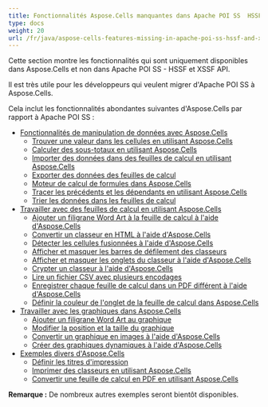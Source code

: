 ```yaml
---
title: Fonctionnalités Aspose.Cells manquantes dans Apache POI SS  HSSF et XSSF
type: docs
weight: 20
url: /fr/java/aspose-cells-features-missing-in-apache-poi-ss-hssf-and-xssf/
---
```


Cette section montre les fonctionnalités qui sont uniquement disponibles dans Aspose.Cells et non dans Apache POI SS - HSSF et XSSF API.

Il est très utile pour les développeurs qui veulent migrer d'Apache POI SS à Aspose.Cells.

Cela inclut les fonctionnalités abondantes suivantes d'Aspose.Cells par rapport à Apache POI SS :

- [Fonctionnalités de manipulation de données avec Aspose.Cells](/cells/fr/java/data-handling-features-using-aspose-cells/)
  - [Trouver une valeur dans les cellules en utilisant Aspose.Cells](/cells/fr/java/find-value-in-cells-using-aspose-cells/)
  - [Calculer des sous-totaux en utilisant Aspose.Cells](/cells/fr/java/calculate-sub-totals-using-aspose-cells/)
  - [Importer des données dans des feuilles de calcul en utilisant Aspose.Cells](/cells/fr/java/import-data-to-worksheets-using-aspose-cells/)
  - [Exporter des données des feuilles de calcul](/cells/fr/java/export-data-from-worksheets/)
  - [Moteur de calcul de formules dans Aspose.Cells](/cells/fr/java/formula-calculation-engine-in-aspose-cells/)
  - [Tracer les précédents et les dépendants en utilisant Aspose.Cells](/cells/fr/java/tracing-precedents-and-dependents-using-aspose-cells/)
  - [Trier les données dans les feuilles de calcul](/cells/fr/java/sort-data-in-spreadsheets/)
- [Travailler avec des feuilles de calcul en utilisant Aspose.Cells](/cells/fr/java/working-with-worksheets-using-aspose-cells/)
  - [Ajouter un filigrane Word Art à la feuille de calcul à l'aide d'Aspose.Cells](/cells/fr/java/add-word-art-watermark-to-worksheet-using-aspose-cells/)
  - [Convertir un classeur en HTML à l'aide d'Aspose.Cells](/cells/fr/java/convert-workbook-to-html-using-aspose-cells/)
  - [Détecter les cellules fusionnées à l'aide d'Aspose.Cells](/cells/fr/java/detect-merged-cells-using-aspose-cells/)
  - [Afficher et masquer les barres de défilement des classeurs](/cells/fr/java/display-and-hide-scrollbars-of-workbooks/)
  - [Afficher et masquer les onglets du classeur à l'aide d'Aspose.Cells](/cells/fr/java/display-and-hide-tabs-of-workbook-using-aspose-cells/)
  - [Crypter un classeur à l'aide d'Aspose.Cells](/cells/fr/java/encrypt-workbook-using-aspose-cells/)
  - [Lire un fichier CSV avec plusieurs encodages](/cells/fr/java/read-csv-file-with-multiple-encodings/)
  - [Enregistrer chaque feuille de calcul dans un PDF différent à l'aide d'Aspose.Cells](/cells/fr/java/save-each-worksheet-to-different-pdf-using-aspose-cells/)
  - [Définir la couleur de l'onglet de la feuille de calcul dans Aspose.Cells](/cells/fr/java/set-worksheet-tab-color-in-aspose-cells/)
- [Travailler avec les graphiques dans Aspose.Cells](/cells/fr/java/working-with-charts-in-aspose-cells/)
  - [Ajouter un filigrane Word Art au graphique](/cells/fr/java/add-word-art-watermark-to-chart/)
  - [Modifier la position et la taille du graphique](/cells/fr/java/change-chart-position-and-size/)
  - [Convertir un graphique en images à l'aide d'Aspose.Cells](/cells/fr/java/convert-chart-to-images-using-aspose-cells/)
  - [Créer des graphiques dynamiques à l'aide d'Aspose.Cells](/cells/fr/java/create-pivot-charts-using-aspose-cells/)
- [Exemples divers d'Aspose.Cells](/cells/fr/java/miscellaneous-examples-of-aspose-cells/)
  - [Définir les titres d'impression](/cells/fr/java/set-print-titles/)
  - [Imprimer des classeurs en utilisant Aspose.Cells](/cells/fr/java/printing-workbooks-using-aspose-cells/)
  - [Convertir une feuille de calcul en PDF en utilisant Aspose.Cells](/cells/fr/java/convert-spreadsheet-to-pdf-using-aspose-cells/)

**Remarque :** De nombreux autres exemples seront bientôt disponibles.
